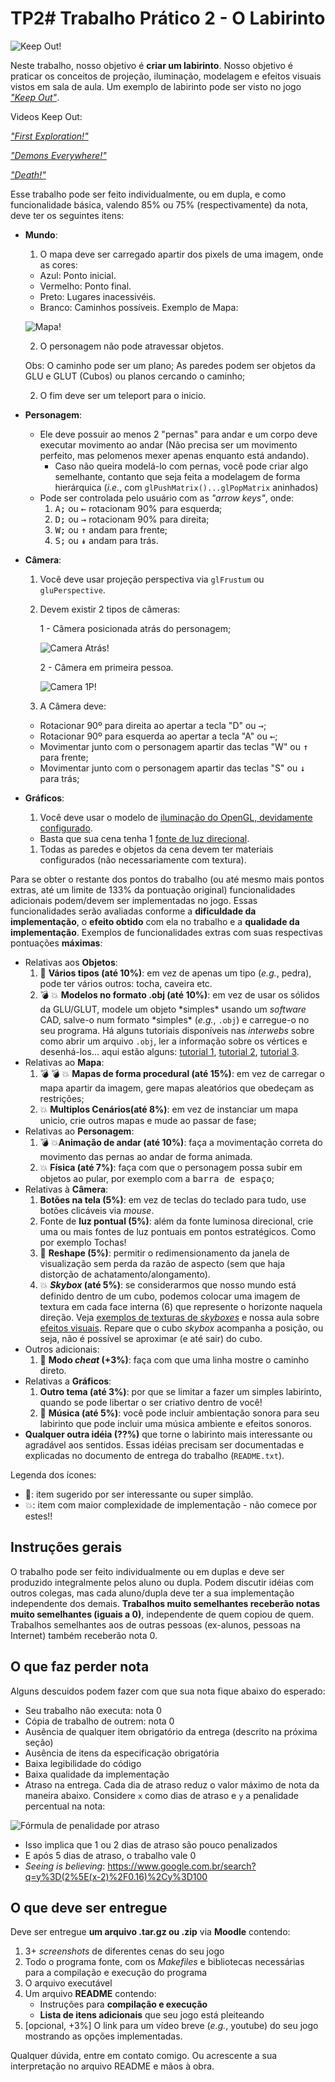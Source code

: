 # TP2# Trabalho Prático 2 - O Labirinto

![Keep Out!](images/Labirinto.png)


Neste trabalho, nosso objetivo é **criar um labirinto**. Nosso
objetivo é praticar os conceitos de projeção, iluminação, modelagem e
efeitos visuais vistos em sala de aula.
Um exemplo de labirinto pode ser visto no jogo [_"Keep Out"_][Keep Out].

Videos Keep Out:

[_"First Exploration!"_][First Exploration!]

[_"Demons Everywhere!"_][Demons Everywhere!]

[_"Death!"_][Death!]

[Keep Out]: http://www.playkeepout.com/
[Demons Everywhere!]: https://www.youtube.com/watch?v=0HXZA81ewN8
[Death!]: https://www.youtube.com/watch?v=F6s-lrX_Yk4
[First Exploration!]: https://www.youtube.com/watch?v=Efo14AGLWLg


Esse trabalho pode ser feito individualmente, ou em dupla, e
como funcionalidade básica, valendo 85% ou 75% (respectivamente) da
nota, deve ter os seguintes itens:

- **Mundo**:
  1. O mapa deve ser carregado apartir dos pixels de uma imagem, onde as cores:
    - Azul: Ponto inicial.
    - Vermelho: Ponto final.
    - Preto: Lugares inacessivéis.
    - Branco: Caminhos possíveis.
    Exemplo de Mapa:

    ![Mapa!](images/Mapa.png)
    
  2. O personagem não pode atravessar objetos.
    
  Obs:  O caminho pode ser um plano;
        As paredes podem ser objetos da GLU e GLUT (Cubos)  ou planos cercando o caminho;
    
  2. O fim deve ser um teleport para o inicio.
- **Personagem**:
  - Ele deve possuir ao menos 2 "pernas" para andar e um corpo
    deve executar movimento ao andar (Não precisa ser um movimento perfeito, mas pelomenos mexer apenas enquanto está andando).
    - Caso não queira modelá-lo com pernas, você pode criar algo semelhante,
      contanto que seja feita a modelagem de forma hierárquica (_i.e._, com
      `glPushMatrix()...glPopMatrix` aninhados)
  - Pode ser controlada pelo usuário com as _"arrow keys"_, onde:
    1. <kbd>A;</kbd> ou <kbd>&larr;</kbd> rotacionam 90% para esquerda;
    1. <kbd>D;</kbd> ou <kbd>&rarr;</kbd> rotacionam 90% para direita;
    1. <kbd>W;</kbd> ou <kbd>&uarr;</kbd> andam para frente;
    1. <kbd>S;</kbd> ou <kbd>&Darr;</kbd> andam para trás.
    
- **Câmera**:
  1. Você deve usar projeção perspectiva via `glFrustum` ou `gluPerspective`.
  2. Devem existir 2 tipos de câmeras:
  
      1 - Câmera posicionada atrás do personagem; 

      ![Camera Atrás!](images/Camera_Atras.jpg)
      
      2 - Câmera em primeira pessoa.
      
      ![Camera 1P!](images/Camera_1P.png)

  3. A Câmera deve:
    - Rotacionar 90º para direita ao apertar a tecla "D" ou <kbd>&rarr;</kbd>;
    - Rotacionar 90º para esquerda ao apertar a tecla "A" ou <kbd>&larr;</kbd>;
    - Movimentar junto com o personagem apartir das teclas "W" ou <kbd>&uarr;</kbd> para frente;
    - Movimentar junto com o personagem apartir das teclas "S" ou <kbd>&darr;</kbd> para trás;
- **Gráficos**:
  1. Você deve usar o modelo de
    [iluminação do OpenGL, devidamente configurado][lighting].
    - Basta que sua cena tenha 1
    [fonte de luz direcional][lighting-directional].
  1. Todas as paredes e objetos da cena devem ter materiais configurados (não
    necessariamente com textura).

Para se obter o restante dos pontos do trabalho (ou até mesmo mais pontos
extras, até um limite de 133% da pontuação original) funcionalidades adicionais
podem/devem ser implementadas no jogo. Essas funcionalidades serão avaliadas
conforme a **dificuldade da implementação**, o **efeito obtido** com ela no
trabalho e a **qualidade da implementação**. Exemplos de funcionalidades
extras com suas respectivas pontuações **máximas**:

- Relativas aos **Objetos**:
  1. :star2: **Vários tipos (até 10%)**: em vez de apenas um tipo (_e.g._,
    pedra), pode ter vários outros: tocha, caveira etc.
  1. :bomb: :boom: **Modelos no formato .obj (até 10%)**: em vez de usar os
    sólidos da GLU/GLUT, modele um objeto \*simples\* usando um _software_
    CAD, salve-o num formato \*simples\* (_e.g._, `.obj`) e carregue-o no
    seu programa. Há alguns tutoriais disponíveis nas _interwebs_ sobre
    como abrir um arquivo `.obj`, ler a informação sobre os vértices e
    desenhá-los... aqui estão alguns: [tutorial 1][obj-tut-1],
    [tutorial 2][obj-tut-2], [tutorial 3][obj-tut-3].
- Relativas ao **Mapa**:
  1. :bomb: :bomb: :boom: **Mapas de forma procedural (até 15%)**: em vez de carregar o mapa apartir da imagem, gere mapas aleatórios que obedeçam as restrições;
  1. :boom: **Multiplos Cenários(até 8%)**: em vez de instanciar um mapa unicio, crie outros mapas e mude ao passar de fase;
- Relativas ao **Personagem**:
  1. :bomb: :boom:**Animação de andar (até 10%)**: faça a movimentação correta do movimento das pernas ao andar de forma animada.
  1. :boom: **Física (até 7%)**: faça com que
    o personagem possa subir em objetos ao pular, por exemplo com a <kbd>barra de espaço</kbd>;
- Relativas à **Câmera**:
  1. **Botões na tela (5%)**: em vez de teclas do teclado para tudo, use
    botões clicáveis via _mouse_.
  1. Fonte de **luz pontual (5%)**: além da fonte luminosa direcional, crie uma
    ou mais fontes de luz pontuais em pontos estratégicos. Como por exemplo Tochas!
  1. :star2: **Reshape (5%)**: permitir o redimensionamento da janela
    de visualização sem perda da razão de aspecto (sem que haja distorção
    de achatamento/alongamento).
  1. :collision: **_Skybox_ (até 5%)**: se considerarmos que nosso mundo
    está definido dentro de um cubo, podemos colocar uma imagem de textura
    em cada face interna (6) que represente o horizonte naquela direção. Veja
    [exemplos de texturas de _skyboxes_][skybox] e nossa aula sobre
    [efeitos visuais][visual-fx]. Repare que o cubo _skybox_ acompanha
    a posição, ou seja, não é possível se aproximar (e até sair) do cubo.
- Outros adicionais:
  1. :star2: **Modo _cheat_ (+3%)**: faça com que uma linha mostre o caminho direto.
- Relativas a **Gráficos**:
  1. **Outro tema (até 3%)**: por que se limitar a fazer um simples
    labirinto, quando se pode libertar o ser criativo dentro de você!
  1. :star2: **Música (até 5%)**: você pode incluir ambientação sonora para
    seu labirinto que pode incluir uma música ambiente e efeitos sonoros.
- **Qualquer outra idéia (??%)** que torne o labirinto mais interessante ou
    agradável aos sentidos. Essas idéias precisam ser documentadas e
    explicadas no documento de entrega do trabalho (`README.txt`).


Legenda dos ícones:
  - :star2:: item sugerido por ser interessante ou super simplão.
  - :collision:: item com maior complexidade de implementação - não
    comece por estes!!

## Instruções gerais

O trabalho pode ser feito individualmente ou em duplas e deve ser produzido
integralmente pelos aluno ou dupla. Podem discutir idéias com outros colegas,
mas cada aluno/dupla deve ter a sua implementação independente dos demais.
**Trabalhos muito semelhantes receberão notas muito semelhantes (iguais a 0)**,
independente de quem copiou de quem. Trabalhos semelhantes aos de outras
pessoas (ex-alunos, pessoas na Internet) também receberão nota 0.


## O que faz perder nota

Alguns descuidos podem fazer com que sua nota fique abaixo do esperado:
- Seu trabalho não executa: nota 0
- Cópia de trabalho de outrem: nota 0
- Ausência de qualquer item obrigatório da entrega (descrito na próxima seção)
- Ausência de itens da especificação obrigatória
- Baixa legibilidade do código
- Baixa qualidade da implementação
- Atraso na entrega. Cada dia de atraso reduz o valor máximo de nota da
 maneira abaixo. Considere `x` como dias de atraso e `y` a penalidade
 percentual na nota:

 ![Fórmula de penalidade por atraso](images/penalidade-por-atraso.png)
 - Isso implica que 1 ou 2 dias de atraso são pouco penalizados
 - E após 5 dias de atraso, o trabalho vale 0
 - _Seeing is believing_: https://www.google.com.br/search?q=y%3D(2%5E(x-2)%2F0.16)%2Cy%3D100


## O que deve ser **entregue**

Deve ser entregue **um arquivo .tar.gz ou .zip** via **Moodle** contendo:
 1. 3+ _screenshots_ de diferentes cenas do seu jogo
 1. Todo o programa fonte, com os _Makefiles_ e bibliotecas necessárias
    para a compilação e execução do programa
 1. O arquivo executável
 1. Um arquivo **README** contendo:
    - Instruções para **compilação e execução**
    - **Lista de itens adicionais** que seu jogo está pleiteando
 1. [opcional, +3%] O link para um vídeo breve (_e.g._, youtube) do
    seu jogo mostrando as opções implementadas.

Qualquer dúvida, entre em contato comigo. Ou acrescente a sua interpretação no
arquivo README e mãos à obra.

[skybox]: https://www.google.com.br/search?q=skybox&safe=off&hl=pt-BR&source=lnms&tbm=isch&sa=X&ei=jMM_VenRNKuasQSCwYDABw&ved=0CAgQ_AUoAg&biw=1366&bih=599
[lighting]: http://fegemo.github.io/cefet-cg/classes/lighting/#26
[lighting-directional]: http://fegemo.github.io/cefet-cg/classes/lighting/#37
[obj-tut-1]: http://www.opengl-tutorial.org/beginners-tutorials/tutorial-7-model-loading/
[obj-tut-2]: http://netization.blogspot.in/2014/10/loading-obj-files-in-opengl.html
[obj-tut-3]: https://tutorialsplay.com/opengl/2014/09/17/lesson-9-loading-wavefront-obj-3d-models/
[obj-distribution]: http://moodle.cefetmg.br/mod/forum/discuss.php?d=3572
[visual-fx]: http://fegemo.github.io/cefet-cg/classes/visual-effects/#4
[camera-lateral]: https://youtu.be/T7zdZ4VJ3nw
